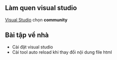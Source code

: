 ## Làm quen visual studio
[Visual Studio](https://visualstudio.microsoft.com/downloads/) chọn **community**
## Bài tập về nhà
- Cài đặt visual studio
- Cài tool auto reload khi thay đổi nội dung file html